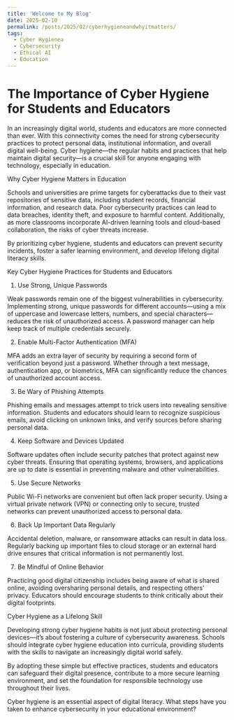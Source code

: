 ```yaml
---
title: 'Welcome to My Blog'
date: 2025-02-10
permalink: /posts/2025/02/cyberhygieneandwhyitmatters/
tags:
  - Cyber Hygienea
  - Cybersecurity
  - Ethical AI
  - Education
---
```


The Importance of Cyber Hygiene for Students and Educators
======

In an increasingly digital world, students and educators are more connected than ever. With this connectivity comes the need for strong cybersecurity practices to protect personal data, institutional information, and overall digital well-being. Cyber hygiene—the regular habits and practices that help maintain digital security—is a crucial skill for anyone engaging with technology, especially in education.

Why Cyber Hygiene Matters in Education

Schools and universities are prime targets for cyberattacks due to their vast repositories of sensitive data, including student records, financial information, and research data. Poor cybersecurity practices can lead to data breaches, identity theft, and exposure to harmful content. Additionally, as more classrooms incorporate AI-driven learning tools and cloud-based collaboration, the risks of cyber threats increase.

By prioritizing cyber hygiene, students and educators can prevent security incidents, foster a safer learning environment, and develop lifelong digital literacy skills.

Key Cyber Hygiene Practices for Students and Educators

1. Use Strong, Unique Passwords

Weak passwords remain one of the biggest vulnerabilities in cybersecurity. Implementing strong, unique passwords for different accounts—using a mix of uppercase and lowercase letters, numbers, and special characters—reduces the risk of unauthorized access. A password manager can help keep track of multiple credentials securely.

2. Enable Multi-Factor Authentication (MFA)

MFA adds an extra layer of security by requiring a second form of verification beyond just a password. Whether through a text message, authentication app, or biometrics, MFA can significantly reduce the chances of unauthorized account access.

3. Be Wary of Phishing Attempts

Phishing emails and messages attempt to trick users into revealing sensitive information. Students and educators should learn to recognize suspicious emails, avoid clicking on unknown links, and verify sources before sharing personal data.

4. Keep Software and Devices Updated

Software updates often include security patches that protect against new cyber threats. Ensuring that operating systems, browsers, and applications are up to date is essential in preventing malware and other vulnerabilities.

5. Use Secure Networks

Public Wi-Fi networks are convenient but often lack proper security. Using a virtual private network (VPN) or connecting only to secure, trusted networks can prevent unauthorized access to personal data.

6. Back Up Important Data Regularly

Accidental deletion, malware, or ransomware attacks can result in data loss. Regularly backing up important files to cloud storage or an external hard drive ensures that critical information is not permanently lost.

7. Be Mindful of Online Behavior

Practicing good digital citizenship includes being aware of what is shared online, avoiding oversharing personal details, and respecting others’ privacy. Educators should encourage students to think critically about their digital footprints.

Cyber Hygiene as a Lifelong Skill

Developing strong cyber hygiene habits is not just about protecting personal devices—it’s about fostering a culture of cybersecurity awareness. Schools should integrate cyber hygiene education into curricula, providing students with the skills to navigate an increasingly digital world safely.

By adopting these simple but effective practices, students and educators can safeguard their digital presence, contribute to a more secure learning environment, and set the foundation for responsible technology use throughout their lives.

Cyber hygiene is an essential aspect of digital literacy. What steps have you taken to enhance cybersecurity in your educational environment?

